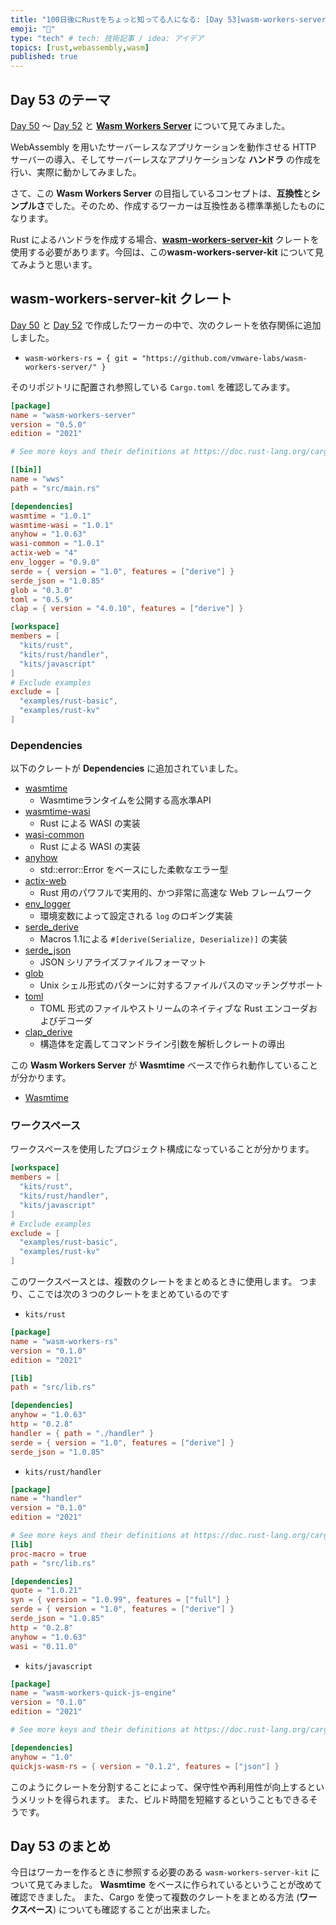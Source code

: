 ```yaml
---
title: "100日後にRustをちょっと知ってる人になる: [Day 53]wasm-workers-server-kit クレート"
emoji: "🦀"
type: "tech" # tech: 技術記事 / idea: アイデア
topics: [rust,webassembly,wasm]
published: true
---
```

## Day 53 のテーマ

[Day 50](https://zenn.dev/shinyay/articles/hello-rust-day050) 〜 [Day 52](https://zenn.dev/shinyay/articles/hello-rust-day052) と **[Wasm Workers Server](https://github.com/vmware-labs/wasm-workers-server)** について見てみました。

WebAssembly を用いたサーバーレスなアプリケーションを動作させる HTTP サーバーの導入、そしてサーバーレスなアプリケーションな **ハンドラ** の作成を行い、実際に動かしてみました。

さて、この **Wasm Workers Server** の目指しているコンセプトは、**互換性**と**シンプルさ**でした。そのため、作成するワーカーは互換性ある標準準拠したものになります。

Rust によるハンドラを作成する場合、**[wasm-workers-server-kit](https://github.com/vmware-labs/wasm-workers-server/tree/main/examples#rust-handlers)** クレートを使用する必要があります。今回は、この**wasm-workers-server-kit** について見てみようと思います。

## wasm-workers-server-kit クレート

[Day 50](https://zenn.dev/shinyay/articles/hello-rust-day050) と [Day 52](https://zenn.dev/shinyay/articles/hello-rust-day052) で作成したワーカーの中で、次のクレートを依存関係に追加しました。

- `wasm-workers-rs = { git = "https://github.com/vmware-labs/wasm-workers-server/" }`

そのリポジトリに配置され参照している `Cargo.toml` を確認してみます。

```toml
[package]
name = "wasm-workers-server"
version = "0.5.0"
edition = "2021"

# See more keys and their definitions at https://doc.rust-lang.org/cargo/reference/manifest.html

[[bin]]
name = "wws"
path = "src/main.rs"

[dependencies]
wasmtime = "1.0.1"
wasmtime-wasi = "1.0.1"
anyhow = "1.0.63"
wasi-common = "1.0.1"
actix-web = "4"
env_logger = "0.9.0"
serde = { version = "1.0", features = ["derive"] }
serde_json = "1.0.85"
glob = "0.3.0"
toml = "0.5.9"
clap = { version = "4.0.10", features = ["derive"] }

[workspace]
members = [
  "kits/rust",
  "kits/rust/handler",
  "kits/javascript"
]
# Exclude examples
exclude = [
  "examples/rust-basic",
  "examples/rust-kv"
]
```

### Dependencies

以下のクレートが **Dependencies** に追加されていました。

- [wasmtime](https://crates.io/crates/wasmtime/1.0.1)
  - Wasmtimeランタイムを公開する高水準API
- [wasmtime-wasi](https://crates.io/crates/wasmtime-wasi/1.0.1)
  - Rust による WASI の実装
- [wasi-common](https://crates.io/crates/wasi-common/1.0.1)
  - Rust による WASI の実装
- [anyhow](https://crates.io/crates/anyhow/1.0.63)
  - std::error::Error をベースにした柔軟なエラー型
- [actix-web](https://crates.io/crates/actix-web)
  - Rust 用のパワフルで実用的、かつ非常に高速な Web フレームワーク
- [env_logger](https://crates.io/crates/env_logger/0.9.0)
  - 環境変数によって設定される `log` のロギング実装
- [serde_derive](https://crates.io/crates/serde_derive/1.0.147)
  - Macros 1.1による `#[derive(Serialize, Deserialize)]` の実装
- [serde_json](https://crates.io/crates/serde_json)
  - JSON シリアライズファイルフォーマット
- [glob](https://crates.io/crates/glob)
  - Unix シェル形式のパターンに対するファイルパスのマッチングサポート
- [toml](https://crates.io/crates/toml)
  - TOML 形式のファイルやストリームのネイティブな Rust エンコーダおよびデコーダ
- [clap_derive](https://crates.io/crates/clap_derive/4.0.18)
  - 構造体を定義してコマンドライン引数を解析しクレートの導出

この **Wasm Workers Server** が **Wasmtime** ベースで作られ動作していることが分かります。

- [Wasmtime](https://docs.wasmtime.dev/)

### ワークスペース

ワークスペースを使用したプロジェクト構成になっていることが分かります。

```toml
[workspace]
members = [
  "kits/rust",
  "kits/rust/handler",
  "kits/javascript"
]
# Exclude examples
exclude = [
  "examples/rust-basic",
  "examples/rust-kv"
]
```

このワークスペースとは、複数のクレートをまとめるときに使用します。
つまり、ここでは次の３つのクレートをまとめているのです

- `kits/rust`

```toml
[package]
name = "wasm-workers-rs"
version = "0.1.0"
edition = "2021"

[lib]
path = "src/lib.rs"

[dependencies]
anyhow = "1.0.63"
http = "0.2.8"
handler = { path = "./handler" }
serde = { version = "1.0", features = ["derive"] }
serde_json = "1.0.85"
```

- `kits/rust/handler`

```toml
[package]
name = "handler"
version = "0.1.0"
edition = "2021"

# See more keys and their definitions at https://doc.rust-lang.org/cargo/reference/manifest.html
[lib]
proc-macro = true
path = "src/lib.rs"

[dependencies]
quote = "1.0.21"
syn = { version = "1.0.99", features = ["full"] }
serde = { version = "1.0", features = ["derive"] }
serde_json = "1.0.85"
http = "0.2.8"
anyhow = "1.0.63"
wasi = "0.11.0"
```

- `kits/javascript`

```toml
[package]
name = "wasm-workers-quick-js-engine"
version = "0.1.0"
edition = "2021"

# See more keys and their definitions at https://doc.rust-lang.org/cargo/reference/manifest.html

[dependencies]
anyhow = "1.0"
quickjs-wasm-rs = { version = "0.1.2", features = ["json"] }
```

このようにクレートを分割することによって、保守性や再利用性が向上するというメリットを得られます。
また、ビルド時間を短縮するということもできるそうです。

## Day 53 のまとめ

今日はワーカーを作るときに参照する必要のある `wasm-workers-server-kit` について見てみました。
**Wasmtime** をベースに作られているということが改めて確認できました。
また、Cargo を使って複数のクレートをまとめる方法 (**ワークスペース**) についても確認することが出来ました。
